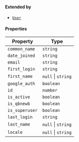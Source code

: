 #### Extended by

* [`User`](./api_html/User.md)

#### Properties

| Property                                 | Type               |
| ---------------------------------------- | ------------------ |
| <a id="common_name"></a> `common_name`   | `string`           |
| <a id="date_joined"></a> `date_joined`   | `string`           |
| <a id="email"></a> `email`               | `string`           |
| <a id="first_login"></a> `first_login`   | `string`           |
| <a id="first_name"></a> `first_name`     | `null` \| `string` |
| <a id="google_auth"></a> `google_auth`   | `boolean`          |
| <a id="id"></a> `id`                     | `number`           |
| <a id="is_active"></a> `is_active`       | `boolean`          |
| <a id="is_qbnewb"></a> `is_qbnewb`       | `boolean`          |
| <a id="is_superuser"></a> `is_superuser` | `boolean`          |
| <a id="last_login"></a> `last_login`     | `string`           |
| <a id="last_name"></a> `last_name`       | `null` \| `string` |
| <a id="locale"></a> `locale`             | `null` \| `string` |
